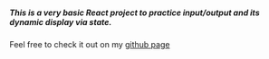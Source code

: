 ##### This is a very basic React project to practice input/output and its dynamic display via state.
Feel free to check it out on my [github page](https://goragottsen.github.io/ioapp/)
